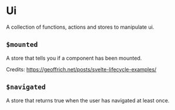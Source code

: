 # Ui

A collection of functions, actions and stores to manipulate ui.

## `$mounted`

A store that tells you if a component has been mounted.

Credits: https://geoffrich.net/posts/svelte-lifecycle-examples/

## `$navigated`

A store that returns true when the user has navigated at least once.
